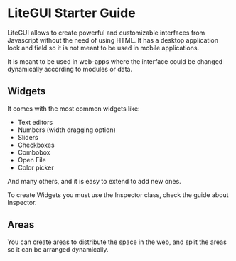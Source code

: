# LiteGUI Starter Guide #

LiteGUI allows to create powerful and customizable interfaces from Javascript without the need of using HTML.
It has a desktop application look and field so it is not meant to be used in mobile applications.

It is meant to be used in web-apps where the interface could be changed dynamically according to modules or data.

## Widgets ##

It comes with the most common widgets like:
- Text editors
- Numbers (width dragging option)
- Sliders
- Checkboxes
- Combobox
- Open File
- Color picker

And many others, and it is easy to extend to add new ones.

To create Widgets you must use the Inspector class, check the guide about Inspector.

## Areas ##

You can create areas to distribute the space in the web, and split the areas so it can be arranged dynamically.



